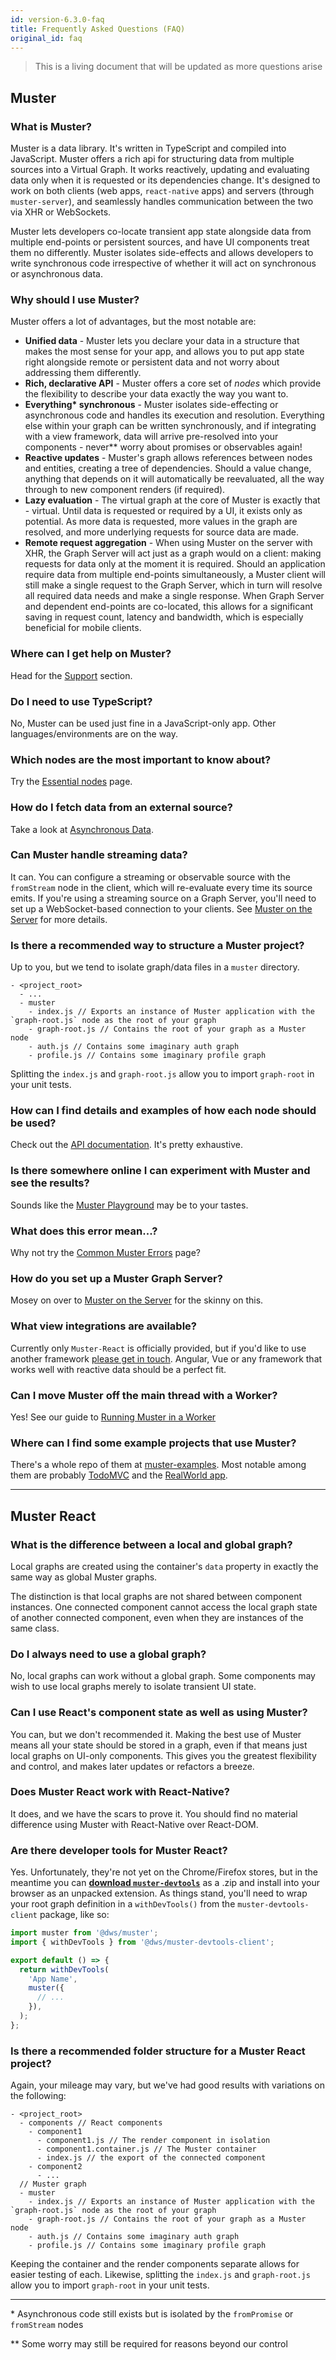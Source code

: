 ```yaml
---
id: version-6.3.0-faq
title: Frequently Asked Questions (FAQ)
original_id: faq
---
```


> This is a living document that will be updated as more questions arise

## Muster

### What is Muster?

Muster is a data library. It's written in TypeScript and compiled into JavaScript. Muster offers a rich api for structuring data from multiple sources into a Virtual Graph. It works reactively, updating and evaluating data only when it is requested or its dependencies change. It's designed to work on both clients (web apps, `react-native` apps) and servers (through `muster-server`), and seamlessly handles communication between the two via XHR or WebSockets.

Muster lets developers co-locate transient app state alongside data from multiple end-points or persistent sources, and have UI components treat them no differently. Muster isolates side-effects and allows developers to write synchronous code irrespective of whether it will act on synchronous or asynchronous data.

### Why should I use Muster?

Muster offers a lot of advantages, but the most notable are:

- **Unified data** - Muster lets you declare your data in a structure that makes the most sense for your app, and allows you to put app state right alongside remote or persistent data and not worry about addressing them differently.
- **Rich, declarative API** - Muster offers a core set of *nodes* which provide the flexibility to describe your data exactly the way you want to.
- **Everything\* synchronous** - Muster isolates side-effecting or asynchronous code and handles its execution and resolution. Everything else within your graph can be written synchronously, and if integrating with a view framework, data will arrive pre-resolved into your components - never\*\* worry about promises or observables again!
- **Reactive updates** - Muster's graph allows references between nodes and entities, creating a tree of dependencies. Should a value change, anything that depends on it will automatically be reevaluated, all the way through to new component renders (if required).
- **Lazy evaluation** - The virtual graph at the core of Muster is exactly that - virtual. Until data is requested or required by a UI, it exists only as potential. As more data is requested, more values in the graph are resolved, and more underlying requests for source data are made.
- **Remote request aggregation** - When using Muster on the server with XHR, the Graph Server will act just as a graph would on a client: making requests for data only at the moment it is required. Should an application require data from multiple end-points simultaneously, a Muster client will still make a single request to the Graph Server, which in turn will resolve all required data needs and make a single response. When Graph Server and dependent end-points are co-located, this allows for a significant saving in request count, latency and bandwidth, which is especially beneficial for mobile clients.

### Where can I get help on Muster?

Head for the [Support](/muster/help) section.

### Do I need to use TypeScript?

No, Muster can be used just fine in a JavaScript-only app. Other languages/environments are on the way.

### Which nodes are the most important to know about?

Try the [Essential nodes](/muster/docs/resources/essential-nodes) page.

### How do I fetch data from an external source?

Take a look at [Asynchronous Data](/muster/docs/learn/async-data).

### Can Muster handle streaming data? 

It can. You can configure a streaming or observable source with the `fromStream` node in the client, which will re-evaluate every time its source emits. If you're using a streaming source on a Graph Server, you'll need to set up a WebSocket-based connection to your clients. See [Muster on the Server](/muster/docs/tutorials/muster-server) for more details.

### Is there a recommended way to structure a Muster project?

Up to you, but we tend to isolate graph/data files in a `muster` directory.

```
- <project_root>
  - ...
  - muster
    - index.js // Exports an instance of Muster application with the `graph-root.js` node as the root of your graph
    - graph-root.js // Contains the root of your graph as a Muster node
    - auth.js // Contains some imaginary auth graph
    - profile.js // Contains some imaginary profile graph
```

Splitting the `index.js` and `graph-root.js` allow you to import `graph-root` in your unit tests.

### How can I find details and examples of how each node should be used?

Check out the [API documentation](/muster/api). It's pretty exhaustive.

### Is there somewhere online I can experiment with Muster and see the results?

Sounds like the [Muster Playground](/muster/playground) may be to your tastes.

### What does this error mean...?

Why not try the [Common Muster Errors](/muster/docs/resources/common-muster-errors) page?

### How do you set up a Muster Graph Server?

Mosey on over to [Muster on the Server](/muster/docs/tutorials/muster-server) for the skinny on this.

### What view integrations are available?

Currently only `Muster-React` is officially provided, but if you'd like to use another framework [please get in touch](/muster/help). Angular, Vue or any framework that works well with reactive data should be a perfect fit.

### Can I move Muster off the main thread with a Worker?

Yes! See our guide to [Running Muster in a Worker](/muster/docs/tutorials/muster-worker)

### Where can I find some example projects that use Muster?

There's a whole repo of them at [muster-examples](https://github.com/dwstech/muster-examples). Most notable among them are probably [TodoMVC](https://github.com/dwstech/muster-examples/blob/master/todo-mvc-muster) and the [RealWorld app](https://github.com/dwstech/muster-examples/blob/master/muster-react-realworld-example-app).

---

## Muster React

### What is the difference between a local and global graph?

Local graphs are created using the container's `data` property in exactly the same way as global Muster graphs.

The distinction is that local graphs are not shared between component instances. One connected component cannot access the local graph state of another connected component, even when they are instances of the same class.

### Do I always need to use a global graph?

No, local graphs can work without a global graph. Some components may wish to use local graphs merely to isolate transient UI state.

### Can I use React's component state as well as using Muster?

You can, but we don't recommended it. Making the best use of Muster means all your state should be stored in a graph, even if that means just local graphs on UI-only components. This gives you the greatest flexibility and control, and makes later updates or refactors a breeze. 

### Does Muster React work with React-Native?

It does, and we have the scars to prove it. You should find no material difference using Muster with React-Native over React-DOM.

### Are there developer tools for Muster React?

Yes. Unfortunately, they're not yet on the Chrome/Firefox stores, but in the meantime you can **[download `muster-devtools`](/muster/muster-devtools.zip)** as a .zip and install into your browser as an unpacked extension. As things stand, you'll need to wrap your root graph definition in a `withDevTools()` from the `muster-devtools-client` package, like so:

```javascript
import muster from '@dws/muster';
import { withDevTools } from '@dws/muster-devtools-client';

export default () => {
  return withDevTools(
    'App Name',
    muster({
      // ...
    }),
  );
};
```

### Is there a recommended folder structure for a Muster React project?

Again, your mileage may vary, but we've had good results with variations on the following:

```
- <project_root>
  - components // React components
    - component1
      - component1.js // The render component in isolation
      - component1.container.js // The Muster container
      - index.js // the export of the connected component
    - component2
      - ...
  // Muster graph
  - muster
    - index.js // Exports an instance of Muster application with the `graph-root.js` node as the root of your graph
    - graph-root.js // Contains the root of your graph as a Muster node
    - auth.js // Contains some imaginary auth graph
    - profile.js // Contains some imaginary profile graph
```

Keeping the container and the render components separate allows for easier testing of each. Likewise, splitting the `index.js` and `graph-root.js` allow you to import `graph-root` in your unit tests.

---

\* Asynchronous code still exists but is isolated by the `fromPromise` or `fromStream` nodes

\*\* Some worry may still be required for reasons beyond our control
